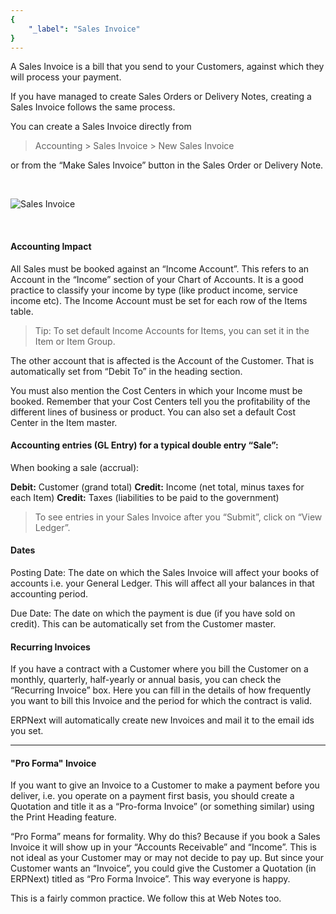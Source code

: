 ```yaml
---
{
	"_label": "Sales Invoice"
}
---
```

A Sales Invoice is a bill that you send to your Customers, against which they will process your payment. 

If you have managed to create Sales Orders or Delivery Notes, creating a Sales Invoice follows the same process. 

You can create a Sales Invoice directly from

> Accounting > Sales Invoice > New Sales Invoice

or from the “Make Sales Invoice” button in the Sales Order or Delivery Note.



<br>


![Sales Invoice](img/sales-invoice.png)

<br>




#### Accounting Impact

All Sales must be booked against an “Income Account”. This refers to an Account in the “Income” section of your Chart of Accounts. It is a good practice to classify your income by type (like product income, service income etc). The Income Account must be set for each row of the Items table.

> Tip: To set default Income Accounts for Items, you can set it in the Item or Item Group.

The other account that is affected is the Account of the Customer. That is automatically set from “Debit To” in the heading section.

You must also mention the Cost Centers in which your Income must be booked. Remember that your Cost Centers tell you the profitability of the different lines of business or product. You can also set a default Cost Center in the Item master.

#### Accounting entries (GL Entry) for a typical double entry “Sale”:

When booking a sale (accrual):

**Debit:** Customer (grand total)
**Credit:** Income (net total, minus taxes for each Item) 
**Credit:** Taxes (liabilities to be paid to the government)

> To see entries in your Sales Invoice after you “Submit”, click on “View Ledger”.

#### Dates

Posting Date: The date on which the Sales Invoice will affect your books of accounts i.e. your General Ledger. This will affect all your balances in that accounting period. 

Due Date: The date on which the payment is due (if you have sold on credit). This can be automatically set from the Customer master.

#### Recurring Invoices

If you have a contract with a Customer where you bill the Customer on a monthly, quarterly, half-yearly or annual basis, you can check the “Recurring Invoice” box. Here you can fill in the details of how frequently you want to bill this Invoice and the period for which the contract is valid.

ERPNext will automatically create new Invoices and mail it to the email ids you set.

---

#### "Pro Forma" Invoice

If you want to give an Invoice to a Customer to make a payment before you deliver, i.e. you operate on a payment first basis, you should create a Quotation and title it as a “Pro-forma Invoice” (or something similar) using the Print Heading feature. 

“Pro Forma” means for formality. Why do this? Because if you book a Sales Invoice it will show up in your “Accounts Receivable” and “Income”. This is not ideal as your Customer may or may not decide to pay up. But since your Customer wants an “Invoice”, you could give the Customer a Quotation (in ERPNext) titled as “Pro Forma Invoice”. This way everyone is happy.

This is a fairly common practice. We follow this at Web Notes too.
